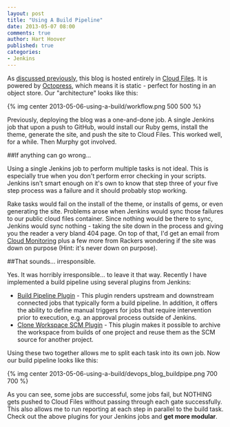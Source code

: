 ```yaml
---
layout: post
title: "Using A Build Pipeline"
date: 2013-05-07 08:00
comments: true
author: Hart Hoover
published: true
categories:
- Jenkins
---
```

As [discussed previously](http://devops.rackspace.com/the-new-devops-blog.html), this blog is hosted entirely in [Cloud Files](http://www.rackspace.com/cloud/files/). It is powered by [Octopress](http://octopress.org), which means it is static - perfect for hosting in an object store. Our "architecture" looks like this:

{% img center 2013-05-06-using-a-build/workflow.png 500 500 %}

Previously, deploying the blog was a one-and-done job. A single Jenkins job that upon a push to GitHub, would install our Ruby gems, install the theme, generate the site, and push the site to Cloud Files. This worked well, for a while. Then Murphy got involved.

<!-- more -->

##If anything can go wrong...

Using a single Jenkins job to perform multiple tasks is not ideal. This is especially true when you don't perform error checking in your scripts. Jenkins isn't smart enough on it's own to know that step three of your five step process was a failure and it should probably stop working.

Rake tasks would fail on the install of the theme, or installs of gems, or even generating the site. Problems arose when Jenkins would sync those failures to our public cloud files container. Since nothing would be there to sync, Jenkins would sync nothing - taking the site down in the process and giving you the reader a very bland 404 page. On top of that, I'd get an email from [Cloud Monitoring](http://www.rackspace.com/cloud/monitoring/) plus a few more from Rackers wondering if the site was down on purpose (Hint: it's never down on purpose).

##That sounds... irresponsible.

Yes. It was horribly irresponsible... to leave it that way. Recently I have implemented a build pipeline using several plugins from Jenkins:

* [Build Pipeline Plugin](https://github.com/jenkinsci/build-pipeline-plugin) - This plugin renders upstream and downstream connected jobs that typically form a build pipeline. In addition, it offers the ability to define manual triggers for jobs that require intervention prior to execution, e.g. an approval process outside of Jenkins.
* [Clone Workspace SCM Plugin](https://wiki.jenkins-ci.org/display/JENKINS/Clone+Workspace+SCM+Plugin) - This plugin makes it possible to archive the workspace from builds of one project and reuse them as the SCM source for another project.

Using these two together allows me to split each task into its own job. Now our build pipeline looks like this:

{% img center 2013-05-06-using-a-build/devops_blog_buildpipe.png 700 700 %}

As you can see, some jobs are successful, some jobs fail, but NOTHING gets pushed to Cloud Files without passing through each gate successfully. This also allows me to run reporting at each step in parallel to the build task. Check out the above plugins for your Jenkins jobs and **get more modular**.